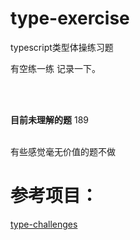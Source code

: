 # type-exercise
typescript类型体操练习题

有空练一练 记录一下。

<br>
<br>

**目前未理解的题**
189

<br>
有些感觉毫无价值的题不做

# 参考项目：
[type-challenges](https://github.com/type-challenges/type-challenges/blob/main/README.zh-CN.md)
